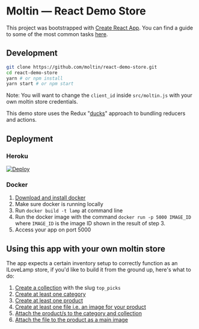 # Moltin &mdash; React Demo Store

This project was bootstrapped with [Create React App](https://github.com/facebookincubator/create-react-app). You can find a guide to some of the most common tasks [here](https://github.com/facebookincubator/create-react-app/blob/master/packages/react-scripts/template/README.md).

## Development

```bash
git clone https://github.com/moltin/react-demo-store.git
cd react-demo-store
yarn # or npm install
yarn start # or npm start
```

Note: You will want to change the `client_id` inside `src/moltin.js` with your own moltin store credentials.

This demo store uses the Redux "[ducks](https://github.com/erikras/ducks-modular-redux)" approach to bundling reducers and actions.

## Deployment

### Heroku

[![Deploy](https://www.herokucdn.com/deploy/button.png)](https://heroku.com/deploy)

### Docker

1. [Download and install docker](https://docs.docker.com/engine/installation/)
2. Make sure docker is running locally
3. Run `docker build -t lamp` at command line
4. Run the docker image with the command `docker run -p 5000 IMAGE_ID` where `IMAGE_ID` is the image ID shown in the result of step 3.
5. Access your app on port 5000

## Using this app with your own moltin store

The app expects a certain inventory setup to correctly function as an ILoveLamp store, if you'd like to build it from the ground up, here's what to do:

1. [Create a collection](https://docs.moltin.com/collection#create-a-collection) with the slug `top_picks`
2. [Create at least one category](https://docs.moltin.com/collection#create-a-category)
3. [Create at least one product](https://docs.moltin.com/collection#create-a-product)
4. [Create at least one file i.e. an image for your product](https://docs.moltin.com/collection#create-a-file)
5. [Attach the product/s to the category and collection](https://docs.moltin.com/collection#create-category-relationship-s-)
6. [Attach the file to the product as a main image](https://docs.moltin.com/collection#create-file-relationship-s-)
